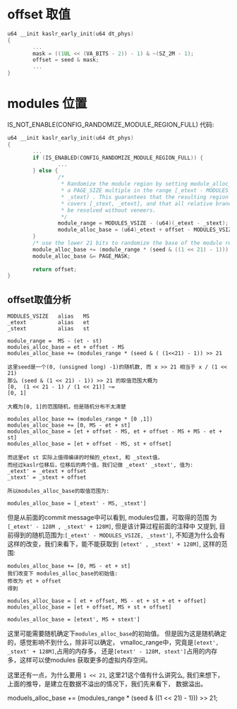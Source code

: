 # offset 取值

```cpp
u64 __init kaslr_early_init(u64 dt_phys)
{
        ...
        mask = ((1UL << (VA_BITS - 2)) - 1) & ~(SZ_2M - 1);
        offset = seed & mask;
        ...
}
```

# modules 位置
IS_NOT_ENABLE(CONFIG_RANDOMIZE_MODULE_REGION_FULL)
代码:
```cpp
u64 __init kaslr_early_init(u64 dt_phys)
{
        ...
        if (IS_ENABLED(CONFIG_RANDOMIZE_MODULE_REGION_FULL)) {
                ...
        } else {
                /*
                 * Randomize the module region by setting module_alloc_base to
                 * a PAGE_SIZE multiple in the range [_etext - MODULES_VSIZE,
                 * _stext) . This guarantees that the resulting region still
                 * covers [_stext, _etext], and that all relative branches can
                 * be resolved without veneers.
                 */
                module_range = MODULES_VSIZE - (u64)(_etext - _stext);
                module_alloc_base = (u64)_etext + offset - MODULES_VSIZE;
        }
        /* use the lower 21 bits to randomize the base of the module region */
        module_alloc_base += (module_range * (seed & ((1 << 21) - 1))) >> 21;
        module_alloc_base &= PAGE_MASK;
        
        return offset;
}
```

## offset取值分析
```
MODULES_VSIZE   alias   MS
_etext          alias   et
_stext          alias   st

module_range =  MS - (et - st)
modules_alloc_base = et + offset - MS
modules_alloc_base += (modules_range * (seed & ( (1<<21) - 1)) >> 21

这里seed是一个(0, (unsigned long) -1)的随机数, 而 x >> 21 相当于 x / (1 << 21)
那么 (seed & (1 << 21) - 1)) >> 21 的取值范围大概为
[0,  (1 << 21 - 1) / (1 << 21)] ~= 
[0, 1]

大概为[0, 1]的范围随机，但是随机分布不太清楚

modules_alloc_base += (modules_range * [0 ,1])
modules_alloc_base += [0, MS - et + st]
modules_alloc_base = [et + offset - MS, et + offset - MS + MS - et + st]
modules_alloc_base = [et + offset - MS, st + offset]

而这里et st 实际上值得编译的时候的_etext, 和 _stext值，
而经过kaslr位移后，位移后的两个值，我们记做 _etext' _stext', 值为:
_etext' = _etext + offset
_stext' = _stext + offset

所以modules_alloc_base的取值范围为:

modules_alloc_base = [_etext' - MS, _stext']
```

但是从前面的commit message中可以看到, modules位置，可取得的范围
为`[_etext' - 128M , _stext' + 128M]`, 但是该计算过程前面的注释中
又提到, 目前得到的随机范围为:`[_etext' - MODULES_VSIZE, _stext']`,
不知道为什么会有这样的改变，我们来看下，能不能获取到
`[etext' , _stext' + 128M]`, 这样的范围:
```
modules_alloc_base += [0, MS - et + st]
我们改变下 modules_alloc_base的初始值:
修改为 et + offset
得到

modules_alloc_base = [ et + offset, MS - et + st + et + offset]
modules_alloc_base = [et + offset, MS + st + offset]

modules_alloc_base = [etext', MS + stext']
```

这里可能需要随机确定下`modules_alloc_base`的初始值。
但是因为这是随机确定的，感觉影响不到什么，除非可以确定，
vmalloc_range中，究竟是`[etext', _stext' + 128M]`,占用的内存多，
还是`[etext' - 128M, stext']`占用的内存多，这样可以使modules
获取更多的虚拟内存空间。

这里还有一点，为什么要用 `1 << 21`,  这里21这个值有什么讲究么, 
我们来想下，上面的推导，是建立在数据不溢出的情况下，我们先来看下，
数据溢出。

moduels_alloc_base += (modules_range * (seed & ((1 << 21) - 1))) >> 21;
